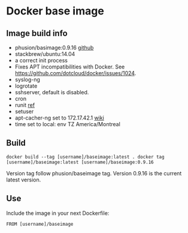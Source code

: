 # Docker base image

## Image build info
* phusion/basimage:0.9.16 [github](https://github.com/phusion/baseimage-docker)
 * stackbrew/ubuntu:14.04
 * a correct init process
 * Fixes APT incompatibilities with Docker. See https://github.com/dotcloud/docker/issues/1024.
 * syslog-ng
 * logrotate
 * sshserver, default is disabled.
 * cron
 * runit [ref](http://smarden.org/runit/)
 * setuser
* apt-cacher-ng set to 172.17.42.1 [wiki](http://www.cag.umontreal.ca/wiki/index.php?title=Docker:_apt-cache)
* time set to local: env TZ America/Montreal

## Build
`docker build --tag [username]/baseimage:latest .
docker tag [username]/baseimage:latest [username]/baseimage:0.9.16`

Version tag follow phusion/baseimage tag. Version 0.9.16 is the current latest version.

## Use
Include the image in your next Dockerfile:

`FROM [username]/baseimage`